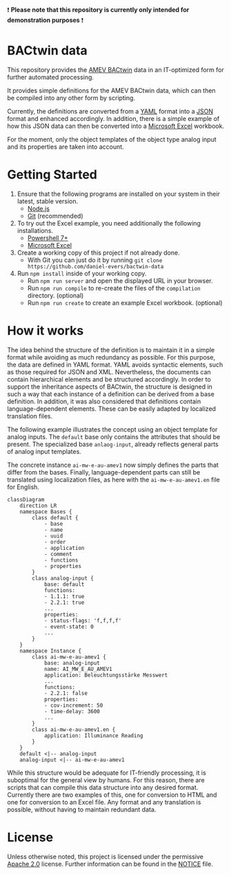 :exclamation: **Please note that this repository is currently only intended for demonstration purposes** :exclamation:

# BACtwin data

This repository provides the [AMEV BACtwin](https://www.amev-online.de/AMEVInhalt/Planen/Gebaeudeautomation/BACtwin/) data in an IT-optimized form for further automated processing.

It provides simple definitions for the AMEV BACtwin data, which can then be compiled into any other form by scripting.

Currently, the definitions are converted from a [YAML](https://yaml.org/) format into a [JSON](https://www.json.org/json-en.html) format and enhanced accordingly. In addition, there is a simple example of how this JSON data can then be converted into a [Microsoft Excel](https://www.microsoft.com/en-us/microsoft-365/excel) workbook.

For the moment, only the object templates of the object type analog input and its properties are taken into account.

# Getting Started

1. Ensure that the following programs are installed on your system in their latest, stable version.
    * [Node.js](https://nodejs.org)
    * [Git](https://git-scm.com) (recommended)
2. To try out the Excel example, you need additionally the following installations.
    * [Powershell 7+](https://docs.microsoft.com/en-us/powershell)
    * [Microsoft Excel](https://www.microsoft.com/en-us/microsoft-365/excel)
3. Create a working copy of this project if not already done.
    * With Git you can just do it by running `git clone https://github.com/daniel-evers/bactwin-data`
3. Run `npm install` inside of your working copy.
    * Run `npm run server` and open the displayed URL in your browser.
    * Run `npm run compile` to re-create the files of the `compilation` directory. (optional)
    * Run `npm run create` to create an example Excel workbook. (optional)

# How it works

The idea behind the structure of the definition is to maintain it in a simple format while avoiding as much redundancy as possible. For this purpose, the data are defined in YAML format. YAML avoids syntactic elements, such as those required for JSON and XML. Nevertheless, the documents can contain hierarchical elements and be structured accordingly. In order to support the inheritance aspects of BACtwin, the structure is designed in such a way that each instance of a definition can be derived from a base definition. In addition, it was also considered that definitions contain language-dependent elements. These can be easily adapted by localized translation files.

The following example illustrates the concept using an object template for analog inputs. The `default` base only contains the attributes that should be present. The specialized base `anlaog-input`, already reflects general parts of analog input templates.

The concrete instance `ai-mw-e-au-amev1` now simply defines the parts that differ from the bases. Finally, language-dependent parts can still be translated using localization files, as here with the `ai-mw-e-au-amev1.en` file for English.

```mermaid
classDiagram
    direction LR
    namespace Bases {
        class default {
            - base
            - name
            - uuid
            - order
            - application
            - comment
            - functions
            - properties
        }
        class analog-input {
            base: default
            functions:
            - 1.1.1: true
            - 2.2.1: true
            ...
            properties:
            - status-flags: 'f,f,f,f'
            - event-state: 0
            ...
        }
    }
    namespace Instance {
        class ai-mw-e-au-amev1 {
            base: analog-input
            name: AI_MW_E_AU_AMEV1
            application: Beleuchtungsstärke Messwert
            ...
            functions:
            - 2.2.1: false
            properties:
            - cov-increment: 50
            - time-delay: 3600
            ...
        }
        class ai-mw-e-au-amev1.en {
            application: Illuminance Reading
        }
    }
    default <|-- analog-input
    analog-input <|-- ai-mw-e-au-amev1
```

While this structure would be adequate for IT-friendly processing, it is suboptimal for the general view by humans. For this reason, there are scripts that can compile this data structure into any desired format. Currently there are two examples of this, one for conversion to HTML and one for conversion to an Excel file. Any format and any translation is possible, without having to maintain redundant data.

# License

Unless otherwise noted, this project is licensed under the permissive [Apache 2.0](https://www.apache.org/licenses/LICENSE-2.0) license. Further information can be found in the [NOTICE](./NOTICE) file.